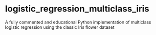 # logistic_regression_multiclass_iris
A fully commented and educational Python implementation of multiclass logistic regression using the classic Iris flower dataset
